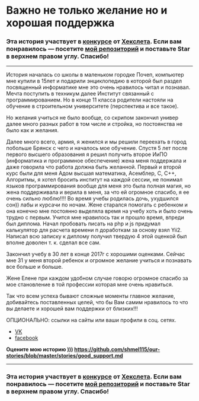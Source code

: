 # Важно не только желание но и хорошая поддержка

### Эта история участвует в [конкурсе](http://mystory.hexlet.io/) от [Хекслета](https://ru.hexlet.io/). Если вам понравилось — посетите [мой репозиторий](https://github.com/shmel115/our-stories/) и поставьте Star в верхнем правом углу. Спасибо!

---

История началась со школы в маленьком городке Почеп, компьютер мне купили в 15лет и  подарили энциклопедию в которой был раздел посвященный информатике мне это очень нравилось читал и познавал. Мечта поступить в техникум далее Институт связанный с программированием. Но в конце 11 класса родители настояли на обучение в строительном университете (перспектива и все такое).

Но желания учиться не было вообще, со скрипом закончил универ далее много разных работ в том числе и стройка, но постоянства не было как и желания. 

Далее много всего, армия, я женился и мы решили переехать в город побольше Брянск с чего и началось мое обучение.
	Спустя 5 лет после первого высшего образования я решил получить второе ИиПО (информатика и программное обеспечение) жена меня поддержала и даже говорила что работа должна быть желанной. Первый и второй курс были для меня Адом высшая математика, Асемблер, С, С++, Алгоритмы, я хотел бросить институт на каждой сессии, не понимал языков программирования вообще для меня это была полная магия, но жена поддерживала и верила в меня, за что ей огромное спасибо, я ее очень сильно люблю!!!! Во время учебы родилась дочь, ухудшился сон)) лабы и курсачи по ночам. Жене старался помогать с ребенком и она конечно мне постоянно выделяла время на учебу хоть и было очень трудно с первым. 
Учится мне нравилось так и прошло время, впреди был диплома. Начал пробовать писать на php и js придумал калькулятор для расчета времени п доработкам за основу взял Yii2. Написал всю записку к диплому получил твердую 4 этой оценкой был вполне доволен т. к. сделал все сам.

Закончил учебу в 30 лет в конце 2017г с хорошими оценками. Сейчас мне 31 у меня второй ребенок и огромное желание учиться и познавать все больше и больше.

Жене Елене при каждом удобном случае говорю огромное спасибо за мое становление в той профессии которая мне очень нравиться.

Так что всем успеха бывают сложные моменты главное желание, добивайтесь поставленных целей, что бы Вам самим нравилось то что вы делаете и хорошей вам поддержки от близких!!!


ОПЦИОНАЛЬНО: ссылки на сайты или ваши профили в соц. сетях.
- [VK](https://vk.com/id137789642)
- [facebook](https://www.facebook.com/profile.php?id=100008574990512)

**Оцените мою историю ))) https://github.com/shmel115/our-stories/blob/master/stories/good_support.md**

---

### Эта история участвует в [конкурсе](http://mystory.hexlet.io/) от [Хекслета](https://ru.hexlet.io/). Если вам понравилось — посетите [мой репозиторий](https://github.com/shmel115/our-stories) и поставьте Star в верхнем правом углу. Спасибо!
